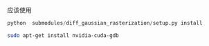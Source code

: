应该使用
```python
python  submodules/diff_gaussian_rasterization/setup.py install
```

```bash
sudo apt-get install nvidia-cuda-gdb
```
